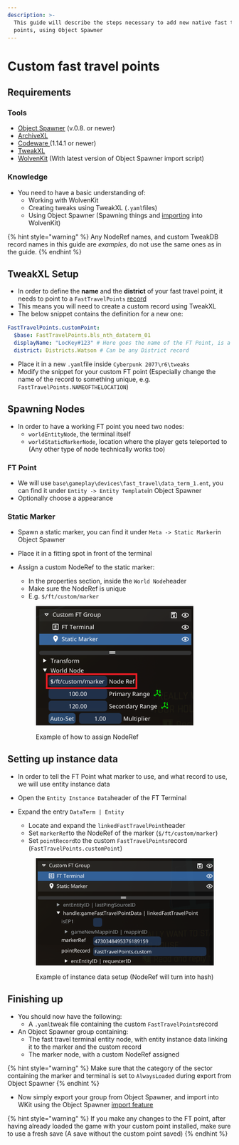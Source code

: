 ```yaml
---
description: >-
  This guide will describe the steps necessary to add new native fast travel
  points, using Object Spawner
---
```


# Custom fast travel points

## Requirements

### Tools

* [Object Spawner](https://github.com/justarandomguyintheinternet/CP77_entSpawner/releases) (v.0.8. or newer)
* [ArchiveXL](https://github.com/psiberx/cp2077-archive-xl)
* [Codeware ](https://github.com/psiberx/cp2077-codeware/releases)(1.14.1 or newer)
* [TweakXL](https://github.com/psiberx/cp2077-tweak-xl)
* [WolvenKit](https://github.com/WolvenKit/WolvenKit) (With latest version of Object Spawner import script)

### Knowledge

* You need to have a basic understanding of:
  * Working with WolvenKit
  * Creating tweaks using TweakXL (`.yaml`files)
  * Using Object Spawner (Spawning things and [importing](exporting-from-object-spawner.md) into WolvenKit)

{% hint style="warning" %}
Any NodeRef names, and custom TweakDB record names in this guide are _examples_, do not use the same ones as in the guide.
{% endhint %}

## TweakXL Setup

* In order to define the **name** and the **district** of your fast travel point, it needs to point to a `FastTravelPoints` [record](https://nativedb.red4ext.com/c/2391411111493531)
* This means you will need to create a custom record using TweakXL
* The below snippet contains the definition for a new one:

```yaml
FastTravelPoints.customPoint:
  $base: FastTravelPoints.bls_nth_dataterm_01
  displayName: "LocKey#123" # Here goes the name of the FT Point, is a LocKey
  district: Districts.Watson # Can be any District record
```

* Place it in a new `.yaml`file inside `Cyberpunk 2077\r6\tweaks`
* Modify the snippet for your custom FT point (Especially change the name of the record to something unique, e.g. `FastTravelPoints.NAMEOFTHELOCATION`)

## Spawning Nodes

* In order to have a working FT point you need two nodes:
  * `worldEntityNode`, the terminal itself
  * `worldStaticMarkerNode`, location where the player gets teleported to (Any other type of node technically works too)

### FT Point

* We will use `base\gameplay\devices\fast_travel\data_term_1.ent`, you can find it under `Entity -> Entity Template`in Object Spawner
* Optionally choose a appearance

### Static Marker

* Spawn a static marker, you can find it under `Meta -> Static Marker`in Object Spawner
* Place it in a fitting spot in front of the terminal
*   Assign a custom NodeRef to the static marker:

    * In the properties section, inside the `World Node`header
    * Make sure the NodeRef is unique
    * E.g. `$/ft/custom/marker`

    <figure><img src="../../.gitbook/assets/image (553).png" alt="" width="354"><figcaption><p>Example of how to assign NodeRef</p></figcaption></figure>

## Setting up instance data

* In order to tell the FT Point what marker to use, and what record to use, we will use entity instance data
* Open the `Entity Instance Data`header of the FT Terminal
*   Expand the entry `DataTerm | Entity`

    * Locate and expand the `linkedFastTravelPoint`header
    * Set `markerRef`to the NodeRef of the marker (`$/ft/custom/marker`)
    * Set `pointRecord`to the custom `FastTravelPoints`record (`FastTravelPoints.customPoint`)

    <figure><img src="../../.gitbook/assets/image (554).png" alt="" width="471"><figcaption><p>Example of instance data setup (NodeRef will turn into hash)</p></figcaption></figure>

## Finishing up

* You should now have the following:
  * A `.yaml`tweak file containing the custom `FastTravelPoints`record
* An Object Spawner group containing:
  * The fast travel terminal entity node, with entity instance data linking it to the marker and the custom record
  * The marker node, with a custom NodeRef assigned

{% hint style="warning" %}
Make sure that the category of the sector containing the marker and terminal is set to `AlwaysLoaded` during export from Object Spawner
{% endhint %}

* Now simply export your group from Object Spawner, and import into WKit using the Object Spawner [import feature](exporting-from-object-spawner.md)

{% hint style="warning" %}
If you make any changes to the FT point, after having already loaded the game with your custom point installed, make sure to use a fresh save (A save without the custom point saved)
{% endhint %}
